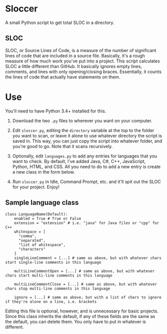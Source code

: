# Sloccer
A small Python script to get total SLOC in a directory.

## SLOC
SLOC, or Source Lines of Code, is a measure of the number of significant lines of code that are included in a source file. Basically, it's a rough measure of how much work you've put into a project. This script calculates SLOC a little different than GitHub. It basically ignores empty lines, comments, and lines with only opening/closing braces. Essentially, it counts the lines of code that actually have statements on them.

# Use
You'll need to have Python 3.4+ installed for this. 

1. Download the two `.py` files to wherever you want on your computer.

2. Edit `sloccer.py`, editing the `directory` variable at the top to the folder you want to scan, or leave it alone to use whatever directory the script is saved in. This way, you can just copy the script into whatever folder, and you're good to go. Note that it scans recursively.

3. Optionally, edit `languages.py` to add any entries for languages that you want to check. By default, I've added Java, C#, C++, JavaScript, Python, HTML, and CSS. All you need to do to add a new entry is create a new class in the form below.

4. Run `sloccer.py` in Idle, Command Prompt, etc. and it'll spit out the SLOC for your project. Enjoy!

## Sample language class

    class LanguageName(Default):
        enabled = True # True or False
        extension = "extension" # i.e. "java" for Java files or "cpp" for C++
        whitespace = [
          "comma",
          "separated",
          "list of whitespace",
          "characters"
        ]
        singleLineComment = [...] # same as above, but with whatever chars start single-line comments in this language
        
        multiLineCommentOpen = [...] # same as above, but with whatever chars start multi-line comments in this language
        
        multiLineCommentClose = [...] # same as above, but with whatever chars stop multi-line comments in this language
        
        ignore = [...] # same as above, but with a list of chars to ignore if they're alone on a line, i.e. brackets
        
Editing this file is optional, however, and is unnecessary for basic projects. Since this class inherits the default, if any of these fields are the same as the default, you can delete them. You only have to put in whatever is different.


